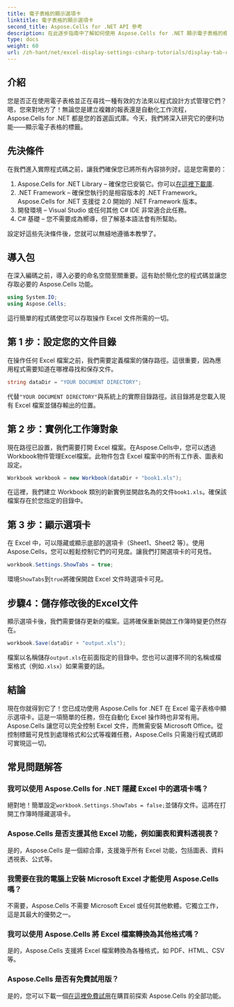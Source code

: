 ```yaml
---
title: 電子表格的顯示選項卡
linktitle: 電子表格的顯示選項卡
second_title: Aspose.Cells for .NET API 參考
description: 在此逐步指南中了解如何使用 Aspose.Cells for .NET 顯示電子表格的標籤。使用 C# 輕鬆掌握 Excel 自動化。
type: docs
weight: 60
url: /zh-hant/net/excel-display-settings-csharp-tutorials/display-tab-of-spreadsheet/
---
```

## 介紹

您是否正在使用電子表格並正在尋找一種有效的方法來以程式設計方式管理它們？嗯，您來對地方了！無論您是建立複雜的報表還是自動化工作流程，Aspose.Cells for .NET 都是您的首選函式庫。今天，我們將深入研究它的便利功能——顯示電子表格的標籤。

## 先決條件

在我們進入實際程式碼之前，讓我們確保您已將所有內容排列好。這是您需要的：

1.  Aspose.Cells for .NET Library – 確保您已安裝它。你可以[在這裡下載庫](https://releases.aspose.com/cells/net/).
2. .NET Framework – 確保您執行的是相容版本的 .NET Framework。 Aspose.Cells for .NET 支援從 2.0 開始的 .NET Framework 版本。
3. 開發環境 – Visual Studio 或任何其他 C# IDE 非常適合此任務。
4. C# 基礎 – 您不需要成為嚮導，但了解基本語法會有所幫助。

設定好這些先決條件後，您就可以無縫地遵循本教學了。

## 導入包

在深入編碼之前，導入必要的命名空間至關重要。這有助於簡化您的程式碼並讓您存取必要的 Aspose.Cells 功能。

```csharp
using System.IO;
using Aspose.Cells;
```

這行簡單的程式碼使您可以存取操作 Excel 文件所需的一切。

## 第 1 步：設定您的文件目錄

在操作任何 Excel 檔案之前，我們需要定義檔案的儲存路徑。這很重要，因為應用程式需要知道在哪裡尋找和保存文件。

```csharp
string dataDir = "YOUR DOCUMENT DIRECTORY";
```

代替`"YOUR DOCUMENT DIRECTORY"`與系統上的實際目錄路徑。該目錄將是您載入現有 Excel 檔案並儲存輸出的位置。

## 第 2 步：實例化工作簿對象

現在路徑已設置，我們需要打開 Excel 檔案。在Aspose.Cells中，您可以透過Workbook物件管理Excel檔案。此物件包含 Excel 檔案中的所有工作表、圖表和設定。

```csharp
Workbook workbook = new Workbook(dataDir + "book1.xls");
```

在這裡，我們建立 Workbook 類別的新實例並開啟名為的文件`book1.xls`。確保該檔案存在於您指定的目錄中。

## 第 3 步：顯示選項卡

在 Excel 中，可以隱藏或顯示底部的選項卡（Sheet1、Sheet2 等）。使用Aspose.Cells，您可以輕鬆控制它們的可見度。讓我們打開選項卡的可見性。

```csharp
workbook.Settings.ShowTabs = true;
```

環境`ShowTabs`到`true`將確保開啟 Excel 文件時選項卡可見。

## 步驟4：儲存修改後的Excel文件

顯示選項卡後，我們需要儲存更新的檔案。這將確保重新開啟工作簿時變更仍然存在。

```csharp
workbook.Save(dataDir + "output.xls");
```

檔案以名稱儲存`output.xls`在前面指定的目錄中。您也可以選擇不同的名稱或檔案格式（例如`.xlsx`）如果需要的話。

## 結論

現在你就得到它了！您已成功使用 Aspose.Cells for .NET 在 Excel 電子表格中顯示選項卡。這是一項簡單的任務，但在自動化 Excel 操作時也非常有用。 Aspose.Cells 讓您可以完全控制 Excel 文件，而無需安裝 Microsoft Office。從控制標籤可見性到處理格式和公式等複雜任務，Aspose.Cells 只需幾行程式碼即可實現這一切。

## 常見問題解答

### 我可以使用 Aspose.Cells for .NET 隱藏 Excel 中的選項卡嗎？
絕對地！簡單設定`workbook.Settings.ShowTabs = false;`並儲存文件。這將在打開工作簿時隱藏選項卡。

### Aspose.Cells 是否支援其他 Excel 功能，例如圖表和資料透視表？
是的，Aspose.Cells 是一個綜合庫，支援幾乎所有 Excel 功能，包括圖表、資料透視表、公式等。

### 我需要在我的電腦上安裝 Microsoft Excel 才能使用 Aspose.Cells 嗎？
不需要，Aspose.Cells 不需要 Microsoft Excel 或任何其他軟體。它獨立工作，這是其最大的優勢之一。

### 我可以使用 Aspose.Cells 將 Excel 檔案轉換為其他格式嗎？
是的，Aspose.Cells 支援將 Excel 檔案轉換為各種格式，如 PDF、HTML、CSV 等。

### Aspose.Cells 是否有免費試用版？
是的，您可以下載一個[在這裡免費試用](https://releases.aspose.com/)在購買前探索 Aspose.Cells 的全部功能。